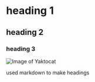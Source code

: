 # heading 1
## heading 2
### heading 3

![Image of Yaktocat](https://octodex.github.com/images/yaktocat.png)








used markdown to make headings
